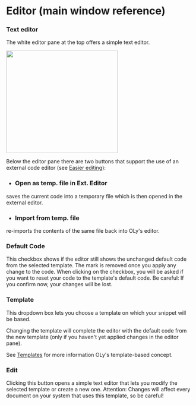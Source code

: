 # Editor (main window reference)

### Text editor

The white editor pane at the top offers a simple text editor.

<a href="http://lilypondblog.org/wp-content/uploads/2017/03/OLy-Editor-Window-02-1.gif"><img class="aligncenter wp-image-4674 size-medium" src="http://lilypondblog.org/wp-content/uploads/2017/03/OLy-Editor-Window-02-1-300x276.gif" width="300" height="276" /></a>

Below the editor pane there are two buttons that support the use of an external code editor (see [Easier editing](https://github.com/openlilylib/LO-ly/wiki/Introduction#easier-editing)):

* ### Open as temp. file in Ext. Editor
saves the current code into a temporary file which is then opened in the external editor.

* ### Import from temp. file
re-imports the contents of the same file back into OLy's editor.

### Default Code
This checkbox shows if the editor still shows the unchanged default code from the selected template. The mark is removed once you apply any change to the code. 
When clicking on the checkbox, you will be asked if you want to reset your code to the template's default code. Be careful: If you confirm now, your changes will be lost. 

### Template
This dropdown box lets you choose a template on which your snippet will be based. 

Changing the template will complete the editor with the default code from the new template (only if you haven't yet applied changes in the editor pane). 

See [Templates](https://github.com/openlilylib/LO-ly/wiki/Introduction#templates) for more information OLy's template-based concept. 

### Edit
Clicking this button opens a simple text editor that lets you modify the selected template or create a new one. Attention: Changes will affect every document on your system that uses this template, so be careful! 


